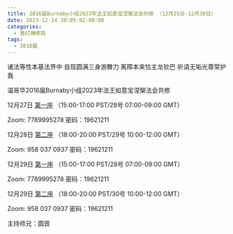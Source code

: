 ```yaml
---
title: 2016届Burnaby小组2023年法王如意宝涅槃法会共修 （12月25日-12月30日）
date: 2023-12-24 20:05:02-08:00
categories:
  - 慧灯禅修班
tags:
  - 2016届
---
```

诸法等性本基法界中 自现圆满三身游舞力 离障本来怙主龙钦巴 祈请无垢光尊常护我

温哥华2016届Burnaby小组2023年法王如意宝涅槃法会共修

12月27日 [第一座](https://mp.weixin.qq.com/s/O54BNZtgD1X15JXppczQ8Q) （15:00-17:00 PST/28号 07:00-09:00 GMT）

Zoom: 7789995278 密码：19621211

12月28日 [第二座](https://mp.weixin.qq.com/s/O54BNZtgD1X15JXppczQ8Q) （18:00-20:00 PST/29号 10:00-12:00 GMT）

Zoom: 958 037 0937 密码：19621211

12月29日 [第一座](https://mp.weixin.qq.com/s/O54BNZtgD1X15JXppczQ8Q) （15:00-17:00 PST/28号 07:00-09:00 GMT）

Zoom: 7789995278 密码：19621211

12月29日 [第二座](https://mp.weixin.qq.com/s/O54BNZtgD1X15JXppczQ8Q) （18:00-20:00 PST/30号 10:00-12:00 GMT）

Zoom: 958 037 0937 密码：19621211

主持师兄：圆音